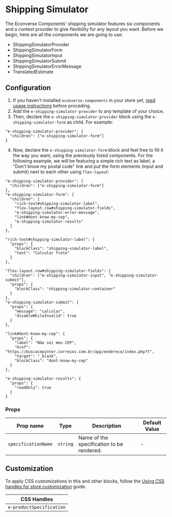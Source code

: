 # Shipping Simulator

The Econverse Components' shipping simulator features six components and a context provider to give flexibility for any layout you want. Before we begin, here are all the components we are going to use:

- ShippingSimulatorProvider
- ShippingSimulatorForm
- ShippingSimulatorInput
- ShippingSimulatorSubmit
- ShippingSimulatorErrorMessage
- TranslatedEstimate

## Configuration

1. If you haven't installed `econverse.components` in your store yet, [read usage instructions](./README.md#usage) before proceding.
2. Add the `e-shipping-simulator-provider` to any template of your choice.
3. Then, declare the `e-shipping-simulator-provider` block using the `e-shipping-simulator-form` as child. For example:
```jsonc
"e-shipping-simulator-provider": {
  "children": ["e-shipping-simulator-form"]
}
```
4. Now, declare the `e-shipping-simulator-form` block and feel free to fill it the way you want, using the previously listed components. For the following example, we will be featuring a simple rich text as label, a "Don't know my postal code" link and put the form elements (input and submit) next to each other using `flex-layout`:
```jsonc
"e-shipping-simulator-provider": {
  "children": ["e-shipping-simulator-form"]
},
"e-shipping-simulator-form": {
  "children": [
    "rich-text#shipping-simulator-label",
    "flex-layout.row#shipping-simulator-fields",
    "e-shipping-simulator-error-message",
    "link#dont-know-my-cep",
    "e-shipping-simulator-results"
  ]
},

"rich-text#shipping-simulator-label": {
  "props": {
    "blockClass": "shipping-simulator-label",
    "text": "Calcular frete"
  }
},

"flex-layout.row#shipping-simulator-fields": {
  "children": ["e-shipping-simulator-input", "e-shipping-simulator-submit"],
  "props": {
    "blockClass": "shipping-simulator-container"
  }
},
"e-shipping-simulator-submit": {
  "props": {
    "message": "calcular",
    "disableWhileInvalid": true
  }
},

"link#dont-know-my-cep": {
  "props": {
    "label": "Não sei meu CEP",
    "href": "https://buscacepinter.correios.com.br/app/endereco/index.php?t",
    "target": "_blank",
    "blockClass": "dont-know-my-cep"
  }
},

"e-shipping-simulator-results": {
  "props": {
    "readOnly": true
  }
}
```

### Props

| Prop name           | Type     | Description                               | Default Value |
|---------------------|----------|-------------------------------------------|---------------|
| `specificationName` | `string` | Name of the specification to be rendered. | -             |             |

## Customization

To apply CSS customizations in this and other blocks, follow the [Using CSS handles for store customization](https://developers.vtex.com/vtex-developer-docs/docs/vtex-io-documentation-using-css-handles-for-store-customization) guide.

| CSS Handles        |
|--------------------|
| `e-productSpecification` |